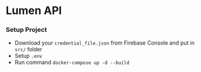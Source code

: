 # Lumen API

### Setup Project
- Download your `credential_file.json` from Firebase Console and put in `src/` folder
- Setup `.env`
- Run command `docker-compose up -d --build`
